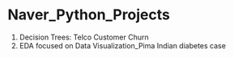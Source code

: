 # Naver_Python_Projects
1. Decision Trees: Telco Customer Churn
2. EDA focused on Data Visualization_Pima Indian diabetes case
